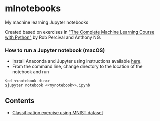 # mlnotebooks
My machine learning Jupyter notebooks 

Created based on exercises in ["The Complete Machine Learning Course with Python"](https://www.udemy.com/machine-learning-course-with-python/learn/v4/overview) by Rob Percival and Anthony NG.

### How to run a Jupyter notebook (macOS)
- Install Anaconda and Jupyter using instructions available [here](https://docs.anaconda.com/anaconda/install/mac-os/).
- From the command line, change directory to the location of the notebook and run 
````
$cd <<notebook-dir>>
$jupyter notebook <<mynotebook>>.ipynb
````
## Contents
- [Classification exercise using MNIST dataset](https://github.com/mpdroid/mlnotebooks/blob/master/Classification-MNIST.ipynb)

